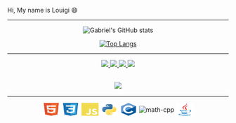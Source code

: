 Hi, My name is Louigi :smile:

*** 

<div align="center"> 
  
<!--Mostra o Github status-->

![Gabriel's GitHub stats](https://github-readme-stats-sigma-five.vercel.app/api?username=gabrielfelipeassuncaodesouza&show_icons=true&theme=radical)
  
<!--Mostra as linguagens usadas-->
  
[![Top Langs](https://github-readme-stats-sigma-five.vercel.app/api/top-langs/?username=gabrielfelipeassuncaodesouza&layout=compact&theme=radical)](https://github.com/anuraghazra/github-readme-stats)

<!--Social medias -->
***

<a href="https://codepen.io/mathstack">
<img src="https://img.shields.io/badge/Codepen-000000?style=for-the-badge&logo=codepen&logoColor=white">
</a>
<a href="https://www.instagram.com/mathsstack/">
<img src="https://img.shields.io/badge/Instagram-E4405F?style=for-the-badge&logo=instagram&logoColor=white">
</a>
<a href="https://mobile.twitter.com/mathsstack">
<img src="https://img.shields.io/badge/Twitter-1DA1F2?style=for-the-badge&logo=twitter&logoColor=white">
</a>
<a href="https://www.tiktok.com/@g4brielfelipe">
<img src="https://img.shields.io/badge/TikTok-000000?style=for-the-badge&logo=tiktok&logoColor=white">
</a>
<br><br>
 
<!-- Conquistas -->

<p align="center">
  <img src="https://github-profile-trophy.vercel.app/?username=gabrielfelipeassuncaodesouza&theme=dracula&row=2&no-bg=true&column=3&margin-w=15&margin-h=15" />
</p>
<!-- Skills -->

***

<img align="center" alt="math-HTML" height="30" width="40" src="https://raw.githubusercontent.com/devicons/devicon/master/icons/html5/html5-original.svg">
  <img align="center" alt="math-CSS" height="30" width="40" src="https://raw.githubusercontent.com/devicons/devicon/master/icons/css3/css3-original.svg">
  <img align="center" alt="math'Js" height="30" width="40" src="https://raw.githubusercontent.com/devicons/devicon/master/icons/javascript/javascript-plain.svg">
  <img align="center" alt="math-Python" height="30" width="40" src="https://raw.githubusercontent.com/devicons/devicon/master/icons/python/python-original.svg">
  <img align="center" alt="math-C" height="30" width="40" src="https://raw.githubusercontent.com/devicons/devicon/master/icons/c/c-original.svg">
  <img align="center" alt="math-cpp" height="30" width="28" src="https://raw.githubusercontent.com/isocpp/logos/master/cpp_logo.png">
  <img align="center" alt="math-Java" height="30" width="40" src="https://raw.githubusercontent.com/devicons/devicon/master/icons/java/java-original.svg">
  <br><br><br>
</div>

